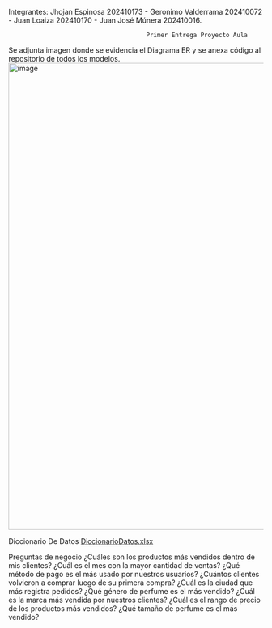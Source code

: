 Integrantes: Jhojan Espinosa 202410173 -
             Geronimo Valderrama 202410072 -
             Juan Loaiza 202410170 -
             Juan José Múnera 202410016.

                                          Primer Entrega Proyecto Aula
Se adjunta imagen donde se evidencia el Diagrama ER y se anexa código al repositorio de todos los modelos.
<img width="763" height="923" alt="image" src="https://github.com/user-attachments/assets/89ca292c-adf1-478e-9706-329ae1e3afab" />


Diccionario De Datos
[DiccionarioDatos.xlsx](https://github.com/user-attachments/files/23110530/DiccionarioDatos.xlsx)


Preguntas de negocio
¿Cuáles son los productos más vendidos dentro de mis clientes? 
¿Cuál es el mes con la mayor cantidad de ventas? 
¿Qué método de pago es el más usado por nuestros usuarios? 
¿Cuántos clientes volvieron a comprar luego de su primera compra? 
¿Cuál es la ciudad que más registra pedidos? 
¿Qué género de perfume es el más vendido? 
¿Cuál es la marca más vendida por nuestros clientes? 
¿Cuál es el rango de precio de los productos más vendidos? 
¿Qué tamaño de perfume es el más vendido? 
